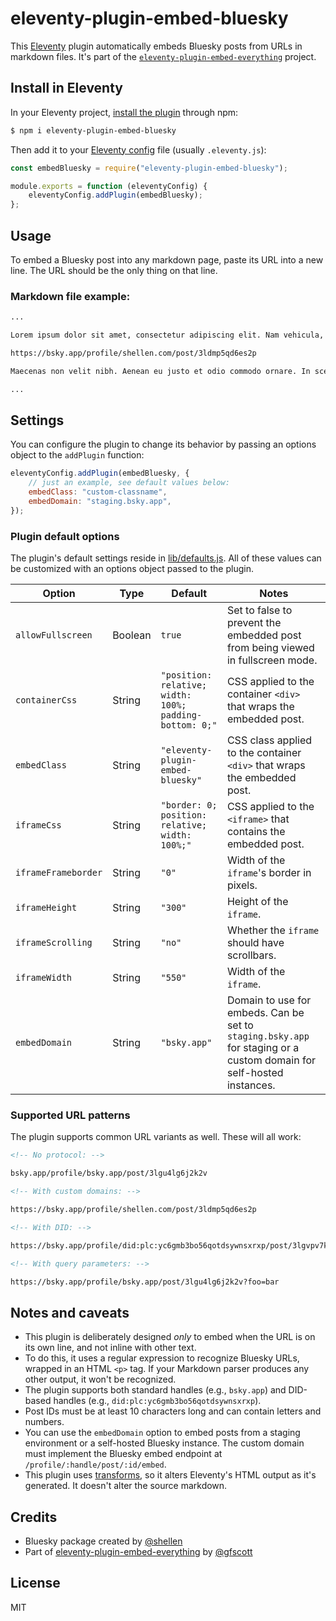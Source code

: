 # eleventy-plugin-embed-bluesky

This [Eleventy](https://www.11ty.dev/) plugin automatically embeds Bluesky posts from URLs in markdown files. It's part of the [`eleventy-plugin-embed-everything`](https://gfscott.com/embed-everything/) project.

## Install in Eleventy

In your Eleventy project, [install the plugin](https://www.11ty.dev/docs/plugins/#adding-a-plugin) through npm:

```sh
$ npm i eleventy-plugin-embed-bluesky
```

Then add it to your [Eleventy config](https://www.11ty.dev/docs/config/) file (usually `.eleventy.js`):

```javascript
const embedBluesky = require("eleventy-plugin-embed-bluesky");

module.exports = function (eleventyConfig) {
	eleventyConfig.addPlugin(embedBluesky);
};
```

## Usage

To embed a Bluesky post into any markdown page, paste its URL into a new line. The URL should be the only thing on that line.

### Markdown file example:

```markdown
...

Lorem ipsum dolor sit amet, consectetur adipiscing elit. Nam vehicula, elit vel condimentum porta, purus.

https://bsky.app/profile/shellen.com/post/3ldmp5qd6es2p

Maecenas non velit nibh. Aenean eu justo et odio commodo ornare. In scelerisque sapien at.

...
```

## Settings

You can configure the plugin to change its behavior by passing an options object to the `addPlugin` function:

```javascript
eleventyConfig.addPlugin(embedBluesky, {
	// just an example, see default values below:
	embedClass: "custom-classname",
	embedDomain: "staging.bsky.app",
});
```

### Plugin default options

The plugin's default settings reside in [lib/defaults.js](lib/defaults.js). All of these values can be customized with an options object passed to the plugin.

| Option              | Type    | Default                                                 | Notes                                                                                                                |
| ------------------- | ------- | ------------------------------------------------------- | -------------------------------------------------------------------------------------------------------------------- |
| `allowFullscreen`   | Boolean | `true`                                                  | Set to false to prevent the embedded post from being viewed in fullscreen mode.                                      |
| `containerCss`      | String  | `"position: relative; width: 100%; padding-bottom: 0;"` | CSS applied to the container `<div>` that wraps the embedded post.                                                   |
| `embedClass`        | String  | `"eleventy-plugin-embed-bluesky"`                       | CSS class applied to the container `<div>` that wraps the embedded post.                                             |
| `iframeCss`         | String  | `"border: 0; position: relative; width: 100%;"`         | CSS applied to the `<iframe>` that contains the embedded post.                                                       |
| `iframeFrameborder` | String  | `"0"`                                                   | Width of the `iframe`'s border in pixels.                                                                            |
| `iframeHeight`      | String  | `"300"`                                                 | Height of the `iframe`.                                                                                              |
| `iframeScrolling`   | String  | `"no"`                                                  | Whether the `iframe` should have scrollbars.                                                                         |
| `iframeWidth`       | String  | `"550"`                                                 | Width of the `iframe`.                                                                                               |
| `embedDomain`       | String  | `"bsky.app"`                                            | Domain to use for embeds. Can be set to `staging.bsky.app` for staging or a custom domain for self-hosted instances. |

### Supported URL patterns

The plugin supports common URL variants as well. These will all work:

```markdown
<!-- No protocol: -->

bsky.app/profile/bsky.app/post/3lgu4lg6j2k2v

<!-- With custom domains: -->

https://bsky.app/profile/shellen.com/post/3ldmp5qd6es2p

<!-- With DID: -->

https://bsky.app/profile/did:plc:yc6gmb3bo56qotdsywnsxrxp/post/3lgvpv7k5sc26

<!-- With query parameters: -->

https://bsky.app/profile/bsky.app/post/3lgu4lg6j2k2v?foo=bar
```

## Notes and caveats

- This plugin is deliberately designed _only_ to embed when the URL is on its own line, and not inline with other text.
- To do this, it uses a regular expression to recognize Bluesky URLs, wrapped in an HTML `<p>` tag. If your Markdown parser produces any other output, it won't be recognized.
- The plugin supports both standard handles (e.g., `bsky.app`) and DID-based handles (e.g., `did:plc:yc6gmb3bo56qotdsywnsxrxp`).
- Post IDs must be at least 10 characters long and can contain letters and numbers.
- You can use the `embedDomain` option to embed posts from a staging environment or a self-hosted Bluesky instance. The custom domain must implement the Bluesky embed endpoint at `/profile/:handle/post/:id/embed`.
- This plugin uses [transforms](https://www.11ty.dev/docs/config/#transforms), so it alters Eleventy's HTML output as it's generated. It doesn't alter the source markdown.

## Credits

- Bluesky package created by [@shellen](https://github.com/shellen)
- Part of [eleventy-plugin-embed-everything](https://github.com/gfscott/eleventy-plugin-embed-everything) by [@gfscott](https://github.com/gfscott)

## License

MIT
